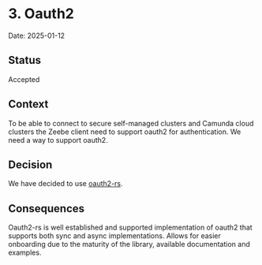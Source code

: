 # 3. Oauth2

Date: 2025-01-12

## Status

Accepted

## Context

To be able to connect to secure self-managed clusters and Camunda cloud clusters the Zeebe client need to support oauth2 for authentication. We need a way to support oauth2.

## Decision

We have decided to use [oauth2-rs](https://github.com/ramosbugs/oauth2-rs).

## Consequences

Oauth2-rs is well established and supported implementation of oauth2 that supports both sync and async implementations. Allows for easier onboarding due to the maturity of the library, available documentation and examples.
